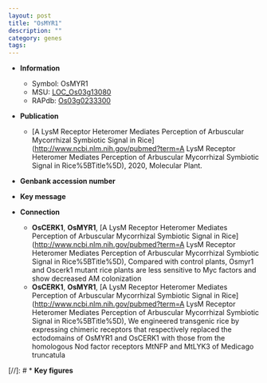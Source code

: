 ```yaml
---
layout: post
title: "OsMYR1"
description: ""
category: genes
tags: 
---
```


* **Information**  
    + Symbol: OsMYR1  
    + MSU: [LOC_Os03g13080](http://rice.plantbiology.msu.edu/cgi-bin/ORF_infopage.cgi?orf=LOC_Os03g13080)  
    + RAPdb: [Os03g0233300](http://rapdb.dna.affrc.go.jp/viewer/gbrowse_details/irgsp1?name=Os03g0233300)  

* **Publication**  
    + [A LysM Receptor Heteromer Mediates Perception of Arbuscular Mycorrhizal Symbiotic Signal in Rice](http://www.ncbi.nlm.nih.gov/pubmed?term=A LysM Receptor Heteromer Mediates Perception of Arbuscular Mycorrhizal Symbiotic Signal in Rice%5BTitle%5D), 2020, Molecular Plant.

* **Genbank accession number**  

* **Key message**  

* **Connection**  
    + __OsCERK1__, __OsMYR1__, [A LysM Receptor Heteromer Mediates Perception of Arbuscular Mycorrhizal Symbiotic Signal in Rice](http://www.ncbi.nlm.nih.gov/pubmed?term=A LysM Receptor Heteromer Mediates Perception of Arbuscular Mycorrhizal Symbiotic Signal in Rice%5BTitle%5D),  Compared with control plants, Osmyr1 and Oscerk1 mutant rice plants are less sensitive to Myc factors and show decreased AM colonization
    + __OsCERK1__, __OsMYR1__, [A LysM Receptor Heteromer Mediates Perception of Arbuscular Mycorrhizal Symbiotic Signal in Rice](http://www.ncbi.nlm.nih.gov/pubmed?term=A LysM Receptor Heteromer Mediates Perception of Arbuscular Mycorrhizal Symbiotic Signal in Rice%5BTitle%5D),  We engineered transgenic rice by expressing chimeric receptors that respectively replaced the ectodomains of OsMYR1 and OsCERK1 with those from the homologous Nod factor receptors MtNFP and MtLYK3 of Medicago truncatula

[//]: # * **Key figures**  


